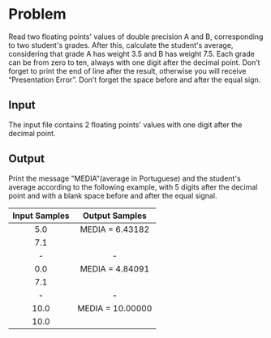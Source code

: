 # Problem
Read two floating points' values of double precision A and B, corresponding to two student's grades. After this, calculate the student's average, considering that grade A has weight 3.5 and B has weight 7.5. Each grade can be from zero to ten, always with one digit after the decimal point. Don’t forget to print the end of line after the result, otherwise you will receive “Presentation Error”. Don’t forget the space before and after the equal sign.

## Input
The input file contains 2 floating points' values with one digit after the decimal point.

## Output
Print the message "MEDIA"(average in Portuguese) and the student's average according to the following example, with 5 digits after the decimal point and with a blank space before and after the equal signal.

| Input Samples | Output Samples |
|:--------------:|:---------------:|
|     5.0         |MEDIA = 6.43182|
|     7.1         |               |
|      -          |       -       |
|     0.0         |MEDIA = 4.84091|
|     7.1         |               |
|      -          |       -       |
|     10.0        |MEDIA = 10.00000|
|     10.0        |               |